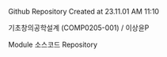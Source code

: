 Github Repository Created at 23.11.01 AM 11:10

기초창의공학설계 (COMP0205-001) / 이상윤P

Module 소스코드 Repository